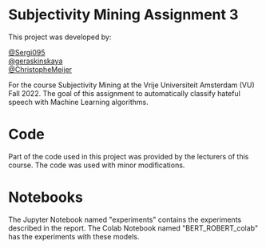 # Subjectivity Mining Assignment 3

This project was developed by:

[@Sergi095](https://www.github.com/Sergi095) \
[@geraskinskaya](https://www.github.com/geraskinskaya) \
[@ChristopheMeijer](https://www.github.com/ChristopheMeijer)

For the course Subjectivity Mining at the Vrije Universiteit Amsterdam (VU) Fall 2022. The goal of this assignment to automatically classify hateful speech with Machine Learning algorithms.

# Code

Part of the code used in this project was provided by the lecturers of this course. The code was used with minor modifications. 

# Notebooks

The Jupyter Notebook named "experiments" contains the experiments described in the report. The Colab Notebook named "BERT_ROBERT_colab" has the experiments with these models.

